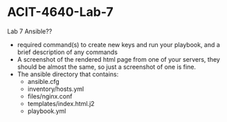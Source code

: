 # ACIT-4640-Lab-7
Lab 7 Ansible??

- required command(s) to create new keys and run your playbook, and a brief description of any commands
- A screenshot of the rendered html page from one of your servers, they should be almost the same, so just a screenshot of one is fine.
- The ansible directory that contains:
    - ansible.cfg
    - inventory/hosts.yml
    - files/nginx.conf
    - templates/index.html.j2
    - playbook.yml
